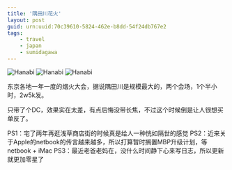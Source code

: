 ```yaml
---
title: '隅田川花火'
layout: post
guid: urn:uuid:70c39610-5824-462e-b8dd-54f24db767e2
tags:
    - travel
    - japan
    - sumidagawa
---
```


![Hanabi](/media/images/2009/07/29/01.jpg")
![Hanabi](/media/images/2009/07/29/02.jpg")
![Hanabi](/media/images/2009/07/29/03.jpg")                                                                                                                                                          

东京各地一年一度的烟火大会，据说隅田川是规模最大的，两个会场，1个半小时，2w5k发。

只带了个DC，效果实在太差，有点后悔没带长焦，不过这个时候倒是让人很想买单反了。

PS1：宅了两年再逛浅草商店街的时候真是给人一种恍如隔世的感觉
PS2：近来关于Apple的netbook的传言越来越多，所以打算暂时搁置MBP升级计划，等netbook + iMac
PS3：最近老爸老妈在，没什么时间静下心来写日志，所以更新就更加零星了

